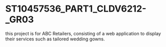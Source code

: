 # ST10457536_PART1_CLDV6212-_GR03
this project is for ABC Retailers, consisting of a web application to display their services such as tailored wedding gowns.
